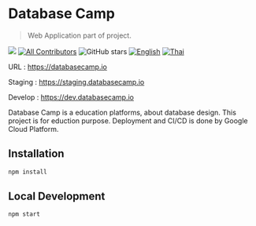 # Database Camp
> Web Application part of project.

<a href="https://codeclimate.com/github/ganinw13120/DatabaseCampWebApplication/maintainability"><img src="https://api.codeclimate.com/v1/badges/7e4cae8ce350cf11b51d/maintainability" /></a> 
[![All Contributors](https://img.shields.io/badge/all_contributors-4-orange.svg?style=flat-square)](#contributors)
![GitHub stars](https://img.shields.io/github/stars/ganinw13120/DatabaseCampWebApplication)
[![English](https://img.shields.io/badge/Language-English-blueviolet?style=for-the-badge)](README.ja-JP.md)
[![Thai](https://img.shields.io/badge/Language-Thai-blueviolet?style=for-the-badge)](README.ja-JP.md)

URL : https://databasecamp.io

Staging : https://staging.databasecamp.io

Develop : https://dev.databasecamp.io


Database Camp is a education platforms, about database design. This project is for eduction purpose. Deployment and CI/CD is done by Google Cloud Platform.
## Installation

```sh
npm install
```
## Local Development
```sh
npm start
```

